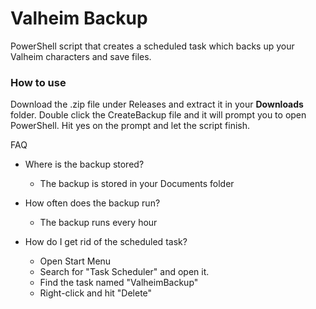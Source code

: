 # Valheim Backup
PowerShell script that creates a scheduled task which backs up your Valheim characters and save files.

### How to use 
Download the .zip file under Releases and extract it in your **Downloads** folder. Double click the CreateBackup file and it will prompt you to open PowerShell.
Hit yes on the prompt and let the script finish.

FAQ
- Where is the backup stored?
  - The backup is stored in your Documents folder
  
- How often does the backup run?
  - The backup runs every hour

- How do I get rid of the scheduled task?
  - Open Start Menu
  - Search for "Task Scheduler" and open it.
  - Find the task named "ValheimBackup"
  - Right-click and hit "Delete"
